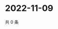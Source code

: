 # 2022-11-09

共 0 条

<!-- BEGIN WEIBO -->
<!-- 最后更新时间 Wed Nov 09 2022 00:27:00 GMT+0800 (China Standard Time) -->

<!-- END WEIBO -->

